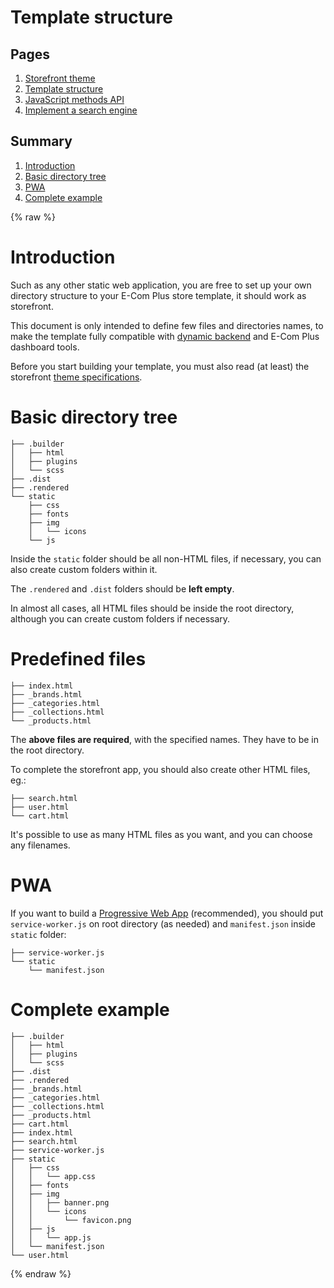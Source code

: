 # Template structure

## Pages
1. [Storefront theme](./../)
2. [Template structure](./../structure/)
3. [JavaScript methods API](./../methods/)
4. [Implement a search engine](./../search/)

## Summary
1. [Introduction](#introduction)
2. [Basic directory tree](#basic-directory-tree)
3. [PWA](#pwa)
4. [Complete example](#complete-example)

{% raw %}

# Introduction
Such as any other static web application, you are free to
set up your own directory structure to your E-Com Plus store template,
it should work as storefront.

This document is only intended to define few files and directories names,
to make the template fully compatible with
<a href="https://github.com/ecomclub/dynamic-backend" target="_blank">dynamic backend</a> and
E-Com Plus dashboard tools.

Before you start building your template,
you must also read (at least) the storefront
<a href="./../">theme specifications</a>.

# Basic directory tree
```
├── .builder
│   ├── html
│   ├── plugins
│   └── scss
├── .dist
├── .rendered
└── static
    ├── css
    ├── fonts
    ├── img
    │   └── icons
    └── js
```

Inside the `static` folder should be all non-HTML files,
if necessary, you can also create custom folders within it.

The `.rendered` and `.dist` folders
should be **left empty**.

In almost all cases, all HTML files should be
inside the root directory, although you can create custom
folders if necessary.

# Predefined files
```
├── index.html
├── _brands.html
├── _categories.html
├── _collections.html
└── _products.html
```

The **above files are required**, with the specified names.
They have to be in the root directory.

To complete the storefront app,
you should also create other HTML files, eg.:

```
├── search.html
├── user.html
└── cart.html
```

It's possible to use as many HTML files as you want,
and you can choose any filenames.

# PWA
If you want to build a
<a href="https://developers.google.com/web/progressive-web-apps/" target="_blank">Progressive Web App</a>
(recommended),
you should put `service-worker.js` on root directory (as needed)
and `manifest.json` inside `static` folder:

```
├── service-worker.js
└── static
    └── manifest.json
```

# Complete example
```
├── .builder
│   ├── html
│   ├── plugins
│   └── scss
├── .dist
├── .rendered
├── _brands.html
├── _categories.html
├── _collections.html
├── _products.html
├── cart.html
├── index.html
├── search.html
├── service-worker.js
├── static
│   ├── css
│   │   └── app.css
│   ├── fonts
│   ├── img
│   │   ├── banner.png
│   │   └── icons
│   │       └── favicon.png
│   ├── js
│   │   └── app.js
│   └── manifest.json
└── user.html
```

{% endraw %}
